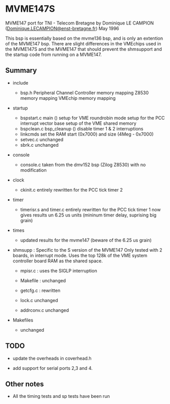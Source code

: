 MVME147S
========

MVME147 port for TNI - Telecom Bretagne
by Dominique LE CAMPION (Dominique.LECAMPION@enst-bretagne.fr)
May 1996


This bsp is essentially based on the mvme136 bsp,
and is only an extention of the MVME147 bsp. There
are slight differences in the VMEchips used in the MVME147S and
the MVME147 that should prevent the shmsupport and the startup
code from running on a MVME147.

Summary
-------
 * include
 
   - bsp.h 
      Peripheral Channel Controller memory mapping
      Z8530 memory mapping
      VMEchip memory mapping
 
 * startup
 
   - bspstart.c
      main () setup for VME roundrobin mode
	      setup for the PCC interrupt vector base 
              setup of the VME shared memory
   - bspclean.c
      bsp_cleanup () disable timer 1 & 2 interruptions
   - linkcmds set the RAM start (0x7000) and size (4Meg - 0x7000)
   - setvec.c unchanged
   - sbrk.c unchanged
 
 * console
 
   - console.c taken from the dmv152 bsp (Zilog Z8530)
               with no modification
 
 * clock
 
   - ckinit.c entirely rewritten for the PCC tick timer 2
 
 * timer
 
   - timerisr.s and timer.c 
     entirely rewritten for the PCC tick timer 1
     now gives results un 6.25 us units (mininum timer delay,
     suprising big grain)
 
 * times
 
   - updated results for the mvme147 (beware of the 6.25 us grain)

 * shmsupp :
   Specific to the S version of the MVME147
   Only tested with 2 boards, in interrupt mode.
   Uses the top 128k of the VME system controller board RAM
   as the shared space.

   - mpisr.c : uses the SIGLP interruption

   - Makefile : unchanged

   - getcfg.c : rewritten 

   - lock.c unchanged

   - addrconv.c unchanged

 * Makefiles
   
   - unchanged


TODO
----
 * update the overheads in coverhead.h 

 * add support for serial ports 2,3 and 4.


Other notes
-----------
 * All the timing tests and sp tests have been run
